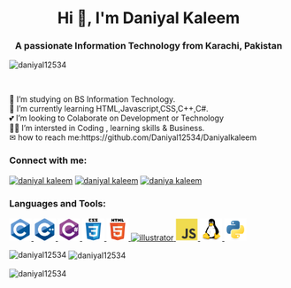 <h1 align="center">Hi 👋, I'm Daniyal Kaleem</h1>
<h3 align="center">A passionate Information Technology from Karachi, Pakistan</h3>

<p align="left"> <img src="https://komarev.com/ghpvc/?username=daniyal12534&label=Profile%20views&color=0e75b6&style=flat" alt="daniyal12534" /> </p>

<p align="left"> <a href="https://twitter.com/" target="blank"><img src="https://img.shields.io/twitter/follow/?logo=twitter&style=for-the-badge" alt="" /></a> </p>
🔭 I’m studying on BS Information Technology.
<BR/>
🌱 I’m currently learning HTML,Javascript,CSS,C++,C#.
<br/>
💕 I’m looking to Colaborate on Development or Technology
<br/>
👨‍💻 I’m intersted in Coding , learning skills & Business. 
<br/>
✉ how to reach me:https://github.com/Daniyal12534/Daniyalkaleem
<h3 align="left">Connect with me:</h3>
<p align="left">
<a href="https://linkedin.com/in/daniyal kaleem" target="blank"><img align="center" src="https://raw.githubusercontent.com/rahuldkjain/github-profile-readme-generator/master/src/images/icons/Social/linked-in-alt.svg" alt="daniyal kaleem" height="30" width="40" /></a>
<a href="https://fb.com/daniyal kaleem" target="blank"><img align="center" src="https://raw.githubusercontent.com/rahuldkjain/github-profile-readme-generator/master/src/images/icons/Social/facebook.svg" alt="daniyal kaleem" height="30" width="40" /></a>
<a href="https://instagram.com/daniya kaleem" target="blank"><img align="center" src="https://raw.githubusercontent.com/rahuldkjain/github-profile-readme-generator/master/src/images/icons/Social/instagram.svg" alt="daniya kaleem" height="30" width="40" /></a>
</p>

<h3 align="left">Languages and Tools:</h3>
<p align="left"> <a href="https://www.cprogramming.com/" target="_blank" rel="noreferrer"> <img src="https://raw.githubusercontent.com/devicons/devicon/master/icons/c/c-original.svg" alt="c" width="40" height="40"/> </a> <a href="https://www.w3schools.com/cpp/" target="_blank" rel="noreferrer"> <img src="https://raw.githubusercontent.com/devicons/devicon/master/icons/cplusplus/cplusplus-original.svg" alt="cplusplus" width="40" height="40"/> </a> <a href="https://www.w3schools.com/cs/" target="_blank" rel="noreferrer"> <img src="https://raw.githubusercontent.com/devicons/devicon/master/icons/csharp/csharp-original.svg" alt="csharp" width="40" height="40"/> </a> <a href="https://www.w3schools.com/css/" target="_blank" rel="noreferrer"> <img src="https://raw.githubusercontent.com/devicons/devicon/master/icons/css3/css3-original-wordmark.svg" alt="css3" width="40" height="40"/> </a> <a href="https://www.w3.org/html/" target="_blank" rel="noreferrer"> <img src="https://raw.githubusercontent.com/devicons/devicon/master/icons/html5/html5-original-wordmark.svg" alt="html5" width="40" height="40"/> </a> <a href="https://www.adobe.com/in/products/illustrator.html" target="_blank" rel="noreferrer"> <img src="https://www.vectorlogo.zone/logos/adobe_illustrator/adobe_illustrator-icon.svg" alt="illustrator" width="40" height="40"/> </a> <a href="https://developer.mozilla.org/en-US/docs/Web/JavaScript" target="_blank" rel="noreferrer"> <img src="https://raw.githubusercontent.com/devicons/devicon/master/icons/javascript/javascript-original.svg" alt="javascript" width="40" height="40"/> </a> <a href="https://www.linux.org/" target="_blank" rel="noreferrer"> <img src="https://raw.githubusercontent.com/devicons/devicon/master/icons/linux/linux-original.svg" alt="linux" width="40" height="40"/> </a> <a href="https://www.python.org" target="_blank" rel="noreferrer"> <img src="https://raw.githubusercontent.com/devicons/devicon/master/icons/python/python-original.svg" alt="python" width="40" height="40"/> </a> </p>

<p><img align="left" src="https://github-readme-stats.vercel.app/api/top-langs?username=daniyal12534&show_icons=true&locale=en&layout=compact" alt="daniyal12534" /></p>

<p>&nbsp;<img align="center" src="https://github-readme-stats.vercel.app/api?username=daniyal12534&show_icons=true&locale=en" alt="daniyal12534" /></p>

<p><img align="center" src="https://github-readme-streak-stats.herokuapp.com/?user=daniyal12534&" alt="daniyal12534" /></p>

